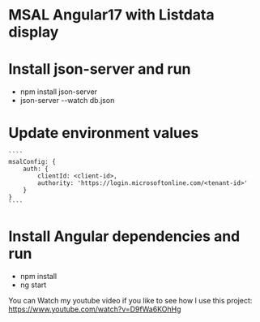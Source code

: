 ﻿# MSAL Angular17 with Listdata display

# Install json-server and run
- npm install json-server
- json-server --watch db.json

# Update environment values 
    ````
    msalConfig: {
        auth: {
            clientId: <client-id>,
            authority: 'https://login.microsoftonline.com/<tenant-id>'
        }
    }
    ````

# Install Angular dependencies and run
- npm install
- ng start

You can Watch my youtube video if you like to see how I use this project: https://www.youtube.com/watch?v=D9fWa6KOhHg

